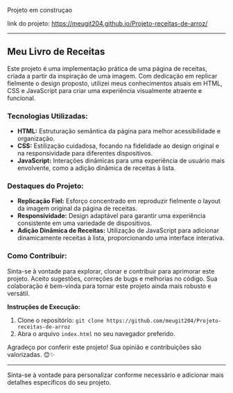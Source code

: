 Projeto em construçao

link do projeto:  https://meugit204.github.io/Projeto-receitas-de-arroz/

---

## Meu Livro de Receitas

Este projeto é uma implementação prática de uma página de receitas, criada a partir da inspiração de uma imagem. Com dedicação em replicar fielmente o design proposto, utilizei meus conhecimentos atuais em HTML, CSS e JavaScript para criar uma experiência visualmente atraente e funcional.

### Tecnologias Utilizadas:

- **HTML:** Estruturação semântica da página para melhor acessibilidade e organização.
- **CSS:** Estilização cuidadosa, focando na fidelidade ao design original e na responsividade para diferentes dispositivos.
- **JavaScript:** Interações dinâmicas para uma experiência de usuário mais envolvente, como a adição dinâmica de receitas à lista.

### Destaques do Projeto:

- **Replicação Fiel:** Esforço concentrado em reproduzir fielmente o layout da imagem original da página de receitas.
- **Responsividade:** Design adaptável para garantir uma experiência consistente em uma variedade de dispositivos.
- **Adição Dinâmica de Receitas:** Utilização de JavaScript para adicionar dinamicamente receitas à lista, proporcionando uma interface interativa.

### Como Contribuir:

Sinta-se à vontade para explorar, clonar e contribuir para aprimorar este projeto. Aceito sugestões, correções de bugs e melhorias no código. Sua colaboração é bem-vinda para tornar este projeto ainda mais robusto e versátil.

**Instruções de Execução:**
1. Clone o repositório: `git clone https://github.com/meugit204/Projeto-receitas-de-arroz`
2. Abra o arquivo `index.html` no seu navegador preferido.

Agradeço por conferir este projeto! Sua opinião e contribuições são valorizadas. 😊✨

---

Sinta-se à vontade para personalizar conforme necessário e adicionar mais detalhes específicos do seu projeto.
